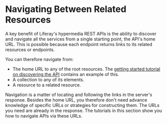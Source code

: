 # Navigating Between Related Resources [](id=navigating-between-related-resources)

A key benefit of Liferay's hypermedia REST APIs is the ability to discover and 
navigate all the services from a single starting point, the API's home URL. This 
is possible because each endpoint returns links to its related resources or 
endpoints. 

You can therefore navigate from: 

-   The home URL to any of the root resources. The 
    [getting started tutorial on discovering the API](/develop/tutorials/-/knowledge_base/7-1/get-started-discover-the-api) 
    contains an example of this. 
-   A collection to any of its elements. 
-   A resource to a related resource. 

Navigation is a matter of locating and following the links in the server's 
response. Besides the home URL, you therefore don't need advance knowledge of 
specific URLs or strategies for constructing them. The URLs you need are already 
in the response. The tutorials in this section show you how to navigate APIs via 
these URLs. 

